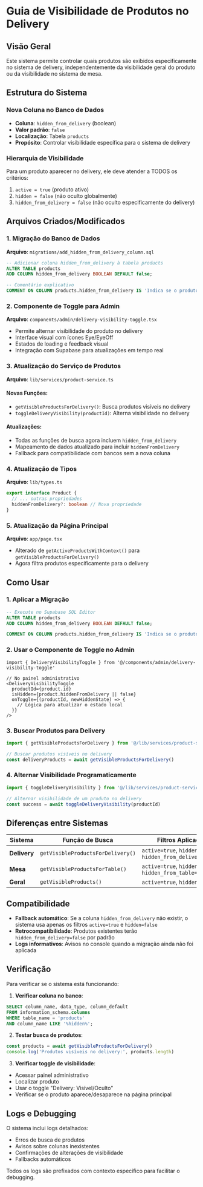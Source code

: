 # Guia de Visibilidade de Produtos no Delivery

## Visão Geral

Este sistema permite controlar quais produtos são exibidos especificamente no sistema de delivery, independentemente da visibilidade geral do produto ou da visibilidade no sistema de mesa.

## Estrutura do Sistema

### Nova Coluna no Banco de Dados
- **Coluna**: `hidden_from_delivery` (boolean)
- **Valor padrão**: `false`
- **Localização**: Tabela `products`
- **Propósito**: Controlar visibilidade específica para o sistema de delivery

### Hierarquia de Visibilidade

Para um produto aparecer no delivery, ele deve atender a TODOS os critérios:
1. `active = true` (produto ativo)
2. `hidden = false` (não oculto globalmente)
3. `hidden_from_delivery = false` (não oculto especificamente do delivery)

## Arquivos Criados/Modificados

### 1. Migração do Banco de Dados
**Arquivo**: `migrations/add_hidden_from_delivery_column.sql`
```sql
-- Adicionar coluna hidden_from_delivery à tabela products
ALTER TABLE products 
ADD COLUMN hidden_from_delivery BOOLEAN DEFAULT false;

-- Comentário explicativo
COMMENT ON COLUMN products.hidden_from_delivery IS 'Indica se o produto deve ser ocultado especificamente no sistema de delivery';
```

### 2. Componente de Toggle para Admin
**Arquivo**: `components/admin/delivery-visibility-toggle.tsx`
- Permite alternar visibilidade do produto no delivery
- Interface visual com ícones Eye/EyeOff
- Estados de loading e feedback visual
- Integração com Supabase para atualizações em tempo real

### 3. Atualização do Serviço de Produtos
**Arquivo**: `lib/services/product-service.ts`

#### Novas Funções:
- `getVisibleProductsForDelivery()`: Busca produtos visíveis no delivery
- `toggleDeliveryVisibility(productId)`: Alterna visibilidade no delivery

#### Atualizações:
- Todas as funções de busca agora incluem `hidden_from_delivery`
- Mapeamento de dados atualizado para incluir `hiddenFromDelivery`
- Fallback para compatibilidade com bancos sem a nova coluna

### 4. Atualização de Tipos
**Arquivo**: `lib/types.ts`
```typescript
export interface Product {
  // ... outras propriedades
  hiddenFromDelivery?: boolean // Nova propriedade
}
```

### 5. Atualização da Página Principal
**Arquivo**: `app/page.tsx`
- Alterado de `getActiveProductsWithContext()` para `getVisibleProductsForDelivery()`
- Agora filtra produtos especificamente para o delivery

## Como Usar

### 1. Aplicar a Migração
```sql
-- Execute no Supabase SQL Editor
ALTER TABLE products 
ADD COLUMN hidden_from_delivery BOOLEAN DEFAULT false;

COMMENT ON COLUMN products.hidden_from_delivery IS 'Indica se o produto deve ser ocultado especificamente no sistema de delivery';
```

### 2. Usar o Componente de Toggle no Admin
```tsx
import { DeliveryVisibilityToggle } from '@/components/admin/delivery-visibility-toggle'

// No painel administrativo
<DeliveryVisibilityToggle
  productId={product.id}
  isHidden={product.hiddenFromDelivery || false}
  onToggle={(productId, newHiddenState) => {
    // Lógica para atualizar o estado local
  }}
/>
```

### 3. Buscar Produtos para Delivery
```typescript
import { getVisibleProductsForDelivery } from '@/lib/services/product-service'

// Buscar produtos visíveis no delivery
const deliveryProducts = await getVisibleProductsForDelivery()
```

### 4. Alternar Visibilidade Programaticamente
```typescript
import { toggleDeliveryVisibility } from '@/lib/services/product-service'

// Alternar visibilidade de um produto no delivery
const success = await toggleDeliveryVisibility(productId)
```

## Diferenças entre Sistemas

| Sistema | Função de Busca | Filtros Aplicados |
|---------|----------------|-------------------|
| **Delivery** | `getVisibleProductsForDelivery()` | `active=true`, `hidden=false`, `hidden_from_delivery=false` |
| **Mesa** | `getVisibleProductsForTable()` | `active=true`, `hidden=false`, `hidden_from_table=false` |
| **Geral** | `getVisibleProducts()` | `active=true`, `hidden=false` |

## Compatibilidade

- **Fallback automático**: Se a coluna `hidden_from_delivery` não existir, o sistema usa apenas os filtros `active=true` e `hidden=false`
- **Retrocompatibilidade**: Produtos existentes terão `hidden_from_delivery=false` por padrão
- **Logs informativos**: Avisos no console quando a migração ainda não foi aplicada

## Verificação

Para verificar se o sistema está funcionando:

1. **Verificar coluna no banco**:
```sql
SELECT column_name, data_type, column_default 
FROM information_schema.columns 
WHERE table_name = 'products' 
AND column_name LIKE '%hidden%';
```

2. **Testar busca de produtos**:
```typescript
const products = await getVisibleProductsForDelivery()
console.log('Produtos visíveis no delivery:', products.length)
```

3. **Verificar toggle de visibilidade**:
- Acessar painel administrativo
- Localizar produto
- Usar o toggle "Delivery: Visível/Oculto"
- Verificar se o produto aparece/desaparece na página principal

## Logs e Debugging

O sistema inclui logs detalhados:
- Erros de busca de produtos
- Avisos sobre colunas inexistentes
- Confirmações de alterações de visibilidade
- Fallbacks automáticos

Todos os logs são prefixados com contexto específico para facilitar o debugging.